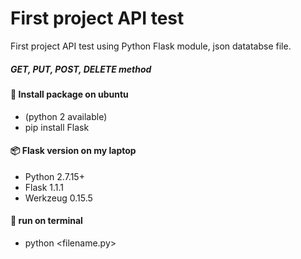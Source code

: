 # First project API test
First project API test using Python Flask module, json datatabse file.
##### GET, PUT, POST, DELETE method

#### :wrench: Install package on ubuntu
- (python 2 available)
- pip install Flask

#### :package: Flask version on my laptop
- Python 2.7.15+
- Flask 1.1.1
- Werkzeug 0.15.5

#### :speech_balloon: run on terminal
- python <filename.py>
